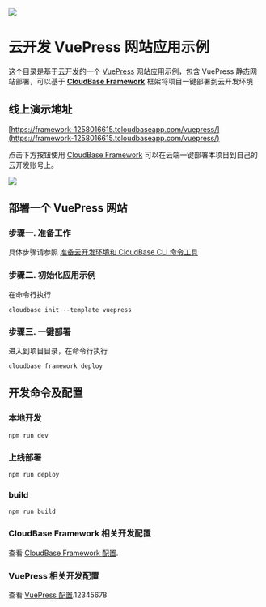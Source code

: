 <a href="https://github.com/TencentCloudBase/cloudbase-templates"><img src="https://main.qcloudimg.com/raw/230c115bee4300384fa557710daa2928.jpg"></a>

# 云开发 VuePress 网站应用示例

这个目录是基于云开发的一个 [VuePress](https://vuepress.vuejs.org/) 网站应用示例，包含 VuePress 静态网站部署，可以基于 **[CloudBase Framework](https://github.com/TencentCloudBase/cloudbase-framework)** 框架将项目一键部署到云开发环境

## 线上演示地址

[https://framework-1258016615.tcloudbaseapp.com/vuepress/](https://framework-1258016615.tcloudbaseapp.com/vuepress/)

点击下方按钮使用 [CloudBase Framework](https://github.com/TencentCloudBase/cloudbase-framework) 可以在云端一键部署本项目到自己的云开发账号上。

[![](https://main.qcloudimg.com/raw/67f5a389f1ac6f3b4d04c7256438e44f.svg)](https://console.cloud.tencent.com/tcb/env/index?action=CreateAndDeployCloudBaseProject&tdl_anchor=github&tdl_site=0&appUrl=https%3A%2F%2Fgithub.com%2FTencentCloudBase%2Fcloudbase-templates&workDir=vuepress&appName=vuepress)

## 部署一个 VuePress 网站

### 步骤一. 准备工作

具体步骤请参照 [准备云开发环境和 CloudBase CLI 命令工具](https://github.com/TencentCloudBase/cloudbase-framework/blob/master/CLI_GUIDE.md)

### 步骤二. 初始化应用示例

在命令行执行

```
cloudbase init --template vuepress
```

### 步骤三. 一键部署

进入到项目目录，在命令行执行

```
cloudbase framework deploy
```

## 开发命令及配置

### 本地开发

```
npm run dev
```

### 上线部署

```
npm run deploy
```

### build

```
npm run build
```

### CloudBase Framework 相关开发配置

查看 [CloudBase Framework 配置](https://github.com/TencentCloudBase/cloudbase-framework).

### VuePress 相关开发配置

查看 [VuePress 配置](https://vuepress.vuejs.org/zh/config/).12345678
